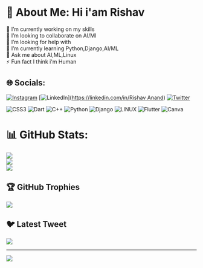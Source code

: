 # 💫 About Me: Hi i'am Rishav 
🔭 I’m currently working on my skills <br>👯 I’m looking to collaborate on AI/Ml<br>🤝 I’m looking for help with <br>🌱 I’m currently learning Python,Django,AI/ML<br>💬 Ask me about AI,ML,Linux<br>⚡ Fun fact I think i'm Human


## 🌐 Socials:
[![Instagram](https://img.shields.io/badge/Instagram-%23E4405F.svg?logo=Instagram&logoColor=white)](https://instagram.com/recxo_12) [![LinkedIn](https://img.shields.io/badge/LinkedIn-%230077B5.svg?logo=linkedin&logoColor=white)]([https://linkedin.com/in/Rishav Anand](https://www.linkedin.com/in/rishav-anand-28621525b/)) [![Twitter](https://img.shields.io/badge/Twitter-%231DA1F2.svg?logo=Twitter&logoColor=white)](https://twitter.com/RishavAnand1912) 

![CSS3](https://img.shields.io/badge/css3-%231572B6.svg?style=for-the-badge&logo=css3&logoColor=white) ![Dart](https://img.shields.io/badge/dart-%230175C2.svg?style=for-the-badge&logo=dart&logoColor=white) ![C++](https://img.shields.io/badge/c++-%2300599C.svg?style=for-the-badge&logo=c%2B%2B&logoColor=white) ![Python](https://img.shields.io/badge/python-3670A0?style=for-the-badge&logo=python&logoColor=ffdd54) ![Django](https://img.shields.io/badge/django-%23092E20.svg?style=for-the-badge&logo=django&logoColor=white) ![LINUX](https://img.shields.io/badge/Linux-FCC624?style=for-the-badge&logo=linux&logoColor=black) ![Flutter](https://img.shields.io/badge/Flutter-%2302569B.svg?style=for-the-badge&logo=Flutter&logoColor=white) ![Canva](https://img.shields.io/badge/Canva-%2300C4CC.svg?style=for-the-badge&logo=Canva&logoColor=white)
# 📊 GitHub Stats:
![](https://github-readme-stats.vercel.app/api?username=recxo&theme=dark&hide_border=false&include_all_commits=false&count_private=false)<br/>
![](https://github-readme-streak-stats.herokuapp.com/?user=recxo&theme=dark&hide_border=false)<br/>
![](https://github-readme-stats.vercel.app/api/top-langs/?username=recxo&theme=dark&hide_border=false&include_all_commits=false&count_private=false&layout=compact)

## 🏆 GitHub Trophies
![](https://github-profile-trophy.vercel.app/?username=recxo&theme=onedark&no-frame=false&no-bg=true&margin-w=4)

## 🐦 Latest Tweet
[![](https://gtce.itsvg.in/api?username=RishavAnand1912)](https://github.com/VishwaGauravIn/github-twitter-card-embed)

---
[![](https://visitcount.itsvg.in/api?id=recxo&icon=4&color=2)](https://visitcount.itsvg.in)

<!-- Proudly created with GPRM ( https://gprm.itsvg.in ) -->
